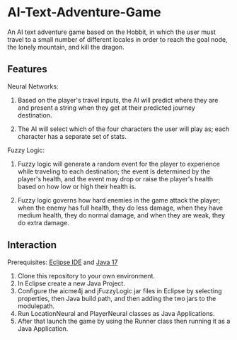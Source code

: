 # AI-Text-Adventure-Game
An AI text adventure game based on the Hobbit, in which the user must travel to a small number of different locales in order to reach the goal node, the lonely mountain, and kill the dragon.

## Features
Neural Networks: 
1) Based on the player's travel inputs, the AI will predict where they are and present a string when they get at their predicted journey destination.

2) The AI will select which of the four characters the user will play as; each character has a separate set of stats.

Fuzzy Logic:
1) Fuzzy logic will generate a random event for the player to experience while traveling to each destination; the event is determined by the player's health, and the event may drop or raise the player's health based on how low or high their health is.

2) Fuzzy logic governs how hard enemies in the game attack the player; when the enemy has full health, they do less damage, when they have medium health, they do normal damage, and when they are weak, they do extra damage.

## Interaction
Prerequisites: [Eclipse IDE](https://www.eclipse.org/downloads/) and [Java 17](https://www.oracle.com/java/technologies/javase/jdk17-archive-downloads.html)

1) Clone this repository to your own environment.
2) In Eclipse create a new Java Project.
3) Configure the aicme4j and jFuzzyLogic jar files in Eclipse by selecting properties, then Java build path, and then adding the two jars to the modulepath.
4) Run LocationNeural and PlayerNeural classes as Java Applications.
5) After that launch the game by using the Runner class then running it as a Java Application.
